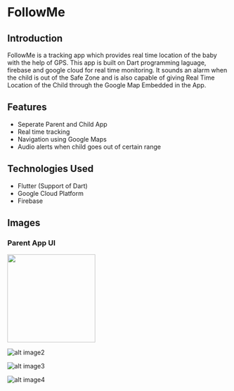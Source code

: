 # FollowMe

## Introduction

FollowMe is a tracking app which provides real time location of the baby with the help of GPS. This app is built on Dart programming laguage, firebase and google cloud for real time monitoring. It sounds an alarm when the child is out of the Safe Zone and is also capable of giving Real Time Location of the Child through the Google Map Embedded in the App.

## Features


<ul>
        <li>Seperate Parent and Child App</li>
        <li>Real time tracking</li>
        <li>Navigation using Google Maps</li>
        <li>Audio alerts when child goes out of certain range</li>

</ul>

## Technologies Used

<ul>
<li>Flutter (Support of Dart)</li>
<li>Google Cloud Platform</li>
<li>Firebase</li>
</ul>

## Images

### Parent App UI

<img src="https://i.ibb.co/W3Xmvn6/Whats-App-Image-2021-04-15-at-11-52-27.jpg" width="200">

![alt image2](https://i.ibb.co/nccZKm7/Whats-App-Image-2021-04-15-at-16-00-02.jpg)

![alt image3](https://i.ibb.co/LSXDBkL/Whats-App-Image-2021-04-15-at-11-52-27-1.jpg)

![alt image4](https://i.ibb.co/YXzT3ry/Whats-App-Image-2021-04-16-at-19-19-33.jpg)
